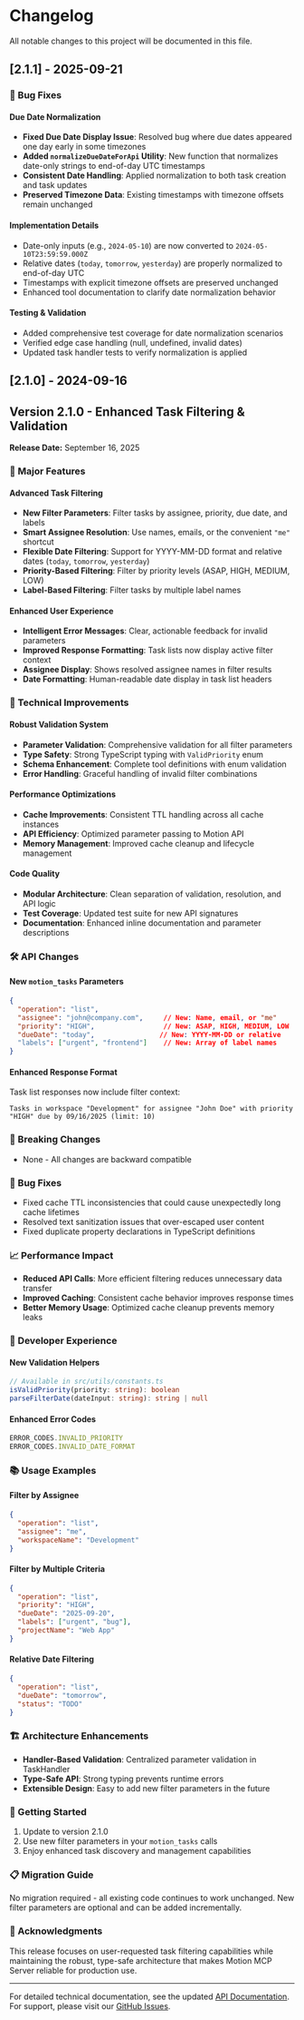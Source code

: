 # Changelog

All notable changes to this project will be documented in this file.

## [2.1.1] - 2025-09-21

### 🐛 Bug Fixes

#### Due Date Normalization
- **Fixed Due Date Display Issue**: Resolved bug where due dates appeared one day early in some timezones
- **Added `normalizeDueDateForApi` Utility**: New function that normalizes date-only strings to end-of-day UTC timestamps
- **Consistent Date Handling**: Applied normalization to both task creation and task updates
- **Preserved Timezone Data**: Existing timestamps with timezone offsets remain unchanged

#### Implementation Details
- Date-only inputs (e.g., `2024-05-10`) are now converted to `2024-05-10T23:59:59.000Z`
- Relative dates (`today`, `tomorrow`, `yesterday`) are properly normalized to end-of-day UTC
- Timestamps with explicit timezone offsets are preserved unchanged
- Enhanced tool documentation to clarify date normalization behavior

#### Testing & Validation
- Added comprehensive test coverage for date normalization scenarios
- Verified edge case handling (null, undefined, invalid dates)
- Updated task handler tests to verify normalization is applied

## [2.1.0] - 2024-09-16
## Version 2.1.0 - Enhanced Task Filtering & Validation

**Release Date:** September 16, 2025

### 🎯 Major Features

#### Advanced Task Filtering
- **New Filter Parameters**: Filter tasks by assignee, priority, due date, and labels
- **Smart Assignee Resolution**: Use names, emails, or the convenient `"me"` shortcut
- **Flexible Date Filtering**: Support for YYYY-MM-DD format and relative dates (`today`, `tomorrow`, `yesterday`)
- **Priority-Based Filtering**: Filter by priority levels (ASAP, HIGH, MEDIUM, LOW)
- **Label-Based Filtering**: Filter tasks by multiple label names

#### Enhanced User Experience
- **Intelligent Error Messages**: Clear, actionable feedback for invalid parameters
- **Improved Response Formatting**: Task lists now display active filter context
- **Assignee Display**: Shows resolved assignee names in filter results
- **Date Formatting**: Human-readable date display in task list headers

### 🔧 Technical Improvements

#### Robust Validation System
- **Parameter Validation**: Comprehensive validation for all filter parameters
- **Type Safety**: Strong TypeScript typing with `ValidPriority` enum
- **Schema Enhancement**: Complete tool definitions with enum validation
- **Error Handling**: Graceful handling of invalid filter combinations

#### Performance Optimizations
- **Cache Improvements**: Consistent TTL handling across all cache instances
- **API Efficiency**: Optimized parameter passing to Motion API
- **Memory Management**: Improved cache cleanup and lifecycle management

#### Code Quality
- **Modular Architecture**: Clean separation of validation, resolution, and API logic
- **Test Coverage**: Updated test suite for new API signatures
- **Documentation**: Enhanced inline documentation and parameter descriptions

### 🛠️ API Changes

#### New `motion_tasks` Parameters
```json
{
  "operation": "list",
  "assignee": "john@company.com",     // New: Name, email, or "me"
  "priority": "HIGH",                 // New: ASAP, HIGH, MEDIUM, LOW
  "dueDate": "today",                // New: YYYY-MM-DD or relative
  "labels": ["urgent", "frontend"]    // New: Array of label names
}
```

#### Enhanced Response Format
Task list responses now include filter context:
```
Tasks in workspace "Development" for assignee "John Doe" with priority "HIGH" due by 09/16/2025 (limit: 10)
```

### 🔄 Breaking Changes
- None - All changes are backward compatible

### 🐛 Bug Fixes
- Fixed cache TTL inconsistencies that could cause unexpectedly long cache lifetimes
- Resolved text sanitization issues that over-escaped user content
- Fixed duplicate property declarations in TypeScript definitions

### 📈 Performance Impact
- **Reduced API Calls**: More efficient filtering reduces unnecessary data transfer
- **Improved Caching**: Consistent cache behavior improves response times
- **Better Memory Usage**: Optimized cache cleanup prevents memory leaks

### 🔧 Developer Experience

#### New Validation Helpers
```typescript
// Available in src/utils/constants.ts
isValidPriority(priority: string): boolean
parseFilterDate(dateInput: string): string | null
```

#### Enhanced Error Codes
```typescript
ERROR_CODES.INVALID_PRIORITY
ERROR_CODES.INVALID_DATE_FORMAT
```

### 📚 Usage Examples

#### Filter by Assignee
```json
{
  "operation": "list",
  "assignee": "me",
  "workspaceName": "Development"
}
```

#### Filter by Multiple Criteria
```json
{
  "operation": "list",
  "priority": "HIGH",
  "dueDate": "2025-09-20",
  "labels": ["urgent", "bug"],
  "projectName": "Web App"
}
```

#### Relative Date Filtering
```json
{
  "operation": "list",
  "dueDate": "tomorrow",
  "status": "TODO"
}
```

### 🏗️ Architecture Enhancements
- **Handler-Based Validation**: Centralized parameter validation in TaskHandler
- **Type-Safe API**: Strong typing prevents runtime errors
- **Extensible Design**: Easy to add new filter parameters in the future

### 🚀 Getting Started
1. Update to version 2.1.0
2. Use new filter parameters in your `motion_tasks` calls
3. Enjoy enhanced task discovery and management capabilities

### 📋 Migration Guide
No migration required - all existing code continues to work unchanged. New filter parameters are optional and can be added incrementally.

### 🙏 Acknowledgments
This release focuses on user-requested task filtering capabilities while maintaining the robust, type-safe architecture that makes Motion MCP Server reliable for production use.

---

For detailed technical documentation, see the updated [API Documentation](docs/api.md).
For support, please visit our [GitHub Issues](https://github.com/devondragon/MotionMCP/issues).

